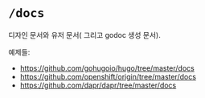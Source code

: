 # `/docs`

디자인 문서와 유저 문서( 그리고 godoc 생성 문서).

예제들:

* https://github.com/gohugoio/hugo/tree/master/docs
* https://github.com/openshift/origin/tree/master/docs
* https://github.com/dapr/dapr/tree/master/docs
